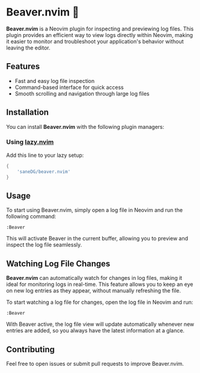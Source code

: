 # Beaver.nvim 🦫

**Beaver.nvim** is a Neovim plugin for inspecting and previewing log files. This plugin provides an efficient way to view logs directly within Neovim, making it easier to monitor and troubleshoot your application's behavior without leaving the editor.

## Features
- Fast and easy log file inspection
- Command-based interface for quick access
- Smooth scrolling and navigation through large log files

## Installation

You can install **Beaver.nvim** with the following plugin managers:

### Using [lazy.nvim](https://github.com/folke/lazy.nvim)

Add this line to your lazy setup:

```lua
{
    'saneDG/beaver.nvim'
}
```

## Usage

To start using Beaver.nvim, simply open a log file in Neovim and run the following command:

```
:Beaver
```

This will activate Beaver in the current buffer, allowing you to preview and inspect the log file seamlessly.

## Watching Log File Changes

**Beaver.nvim** can automatically watch for changes in log files, making it ideal for monitoring logs in real-time. This feature allows you to keep an eye on new log entries as they appear, without manually refreshing the file.

To start watching a log file for changes, open the log file in Neovim and run:

```
:Beaver
```

With Beaver active, the log file view will update automatically whenever new entries are added, so you always have the latest information at a glance.

## Contributing

Feel free to open issues or submit pull requests to improve Beaver.nvim.
